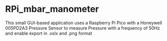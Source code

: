 # RPi_mbar_manometer
This small GUI-based application uses a Raspberry Pi Pico with a Honeywell 005PD2A3 Pressure Sensor to measure Pressure with a frequency of 50Hz and enable export in .xslx and .png format
